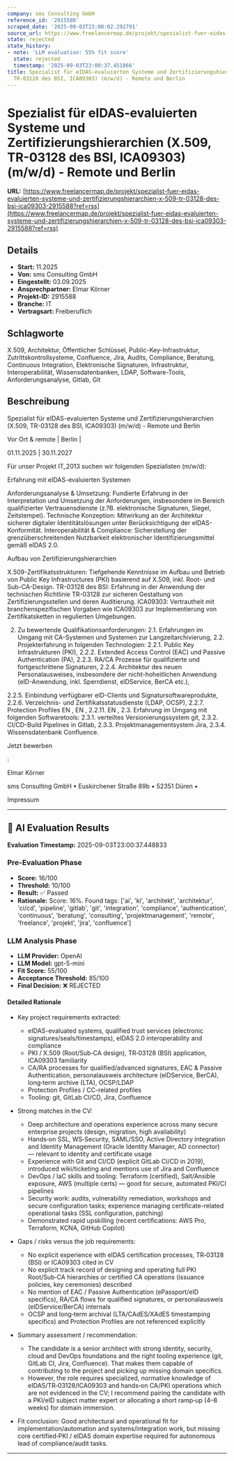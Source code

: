 ```yaml
---
company: sms Consulting GmbH
reference_id: '2915588'
scraped_date: '2025-09-03T23:00:02.292791'
source_url: https://www.freelancermap.de/projekt/spezialist-fuer-eidas-evaluierten-systeme-und-zertifizierungshierarchien-x-509-tr-03128-des-bsi-ica09303-2915588?ref=rss
state: rejected
state_history:
- note: 'LLM evaluation: 55% fit score'
  state: rejected
  timestamp: '2025-09-03T23:00:37.451866'
title: Spezialist für eIDAS-evaluierten Systeme und Zertifizierungshierarchien (X.509,
  TR-03128 des BSI, ICA09303) (m/w/d) - Remote und Berlin
---
```



# Spezialist für eIDAS-evaluierten Systeme und Zertifizierungshierarchien (X.509, TR-03128 des BSI, ICA09303) (m/w/d) - Remote und Berlin
**URL:** [https://www.freelancermap.de/projekt/spezialist-fuer-eidas-evaluierten-systeme-und-zertifizierungshierarchien-x-509-tr-03128-des-bsi-ica09303-2915588?ref=rss](https://www.freelancermap.de/projekt/spezialist-fuer-eidas-evaluierten-systeme-und-zertifizierungshierarchien-x-509-tr-03128-des-bsi-ica09303-2915588?ref=rss)
## Details
- **Start:** 11.2025
- **Von:** sms Consulting GmbH
- **Eingestellt:** 03.09.2025
- **Ansprechpartner:** Elmar Körner
- **Projekt-ID:** 2915588
- **Branche:** IT
- **Vertragsart:** Freiberuflich

## Schlagworte
X.509, Architektur, Öffentlicher Schlüssel, Public-Key-Infrastruktur, Zutrittskontrollsysteme, Confluence, Jira, Audits, Compliance, Beratung, Continuous Integration, Elektronische Signaturen, Infrastruktur, Interoperabilität, Wissensdatenbanken, LDAP, Software-Tools, Anforderungsanalyse, Gitlab, Git

## Beschreibung
Spezialist für eIDAS-evaluierten Systeme und Zertifizierungshierarchien (X.509, TR-03128 des BSI, ICA09303) (m/w/d) - Remote und Berlin

Vor Ort & remote | Berlin
|

01.11.2025 | 30.11.2027

Für unser Projekt IT_2013 suchen wir folgenden Spezialisten (m/w/d):

Erfahrung mit eIDAS-evaluierten Systemen

Anforderungsanalyse & Umsetzung: Fundierte Erfahrung in der Interpretation und Umsetzung der Anforderungen, insbesondere im Bereich qualifizierter Vertrauensdienste (z.?B. elektronische Signaturen, Siegel, Zeitstempel).
Technische Konzeption: Mitwirkung an der Architektur sicherer digitaler Identitätslösungen unter Berücksichtigung der eIDAS-Konformität.
Interoperabilität & Compliance: Sicherstellung der grenzüberschreitenden Nutzbarkeit elektronischer Identifizierungsmittel gemäß eIDAS 2.0.

Aufbau von Zertifizierungshierarchien

X.509-Zertifikatsstrukturen: Tiefgehende Kenntnisse im Aufbau und Betrieb von Public Key Infrastructures (PKI) basierend auf X.509, inkl. Root- und Sub-CA-Design.
TR-03128 des BSI: Erfahrung in der Anwendung der technischen Richtlinie TR-03128 zur sicheren Gestaltung von Zertifizierungsstellen und deren Auditierung.
ICA09303: Vertrautheit mit branchenspezifischen Vorgaben wie ICA09303 zur Implementierung von Zertifikatsketten in regulierten Umgebungen.

2) Zu bewertende Qualifikationsanforderungen:
2.1. Erfahrungen im Umgang mit CA-Systemen und Systemen zur Langzeitarchivierung,
2.2. Projekterfahrung in folgenden Technologien:
2.2.1. Public Key Infrastrukturen (PKI),
2.2.2. Extended Access Control (EAC) und Passive Authentication (PA),
2.2.3. RA/CA Prozesse für qualifizierte und fortgeschrittene Signaturen,
2.2.4. Architektur des neuen Personalausweises, insbesondere der nicht-hoheitlichen Anwendung (elD-Anwendung, inkl. Sperrdienst, elDService, BerCA etc.),

2.2.5. Einbindung verfügbarer eID-Clients und Signatursoftwareprodukte,
2.2.6. Verzeichnis- und Zertifikatsstatusdienste (LDAP, OCSP),
2.2.7. Protection Profiles EN , EN , 2.2.11. EN ,
2.3. Erfahrung im Umgang mit folgenden Softwaretools:
2.3.1. verteiltes Versionierungssystem git,
2.3.2. CI/CD-Build Pipelines in Gitlab,
2.3.3. Projektmanagementsystem Jira,
2.3.4. Wissensdatenbank Confluence.

Jetzt bewerben

:

Elmar Körner

sms Consulting GmbH • Euskirchener Straße 89b • 52351 Düren •

Impressum

---

## 🤖 AI Evaluation Results

**Evaluation Timestamp:** 2025-09-03T23:00:37.448833

### Pre-Evaluation Phase
- **Score:** 16/100
- **Threshold:** 10/100
- **Result:** ✅ Passed
- **Rationale:** Score: 16%. Found tags: ['ai', 'ki', 'architekt', 'architektur', 'ci/cd', 'pipeline', 'gitlab', 'git', 'integration', 'compliance', 'authentication', 'continuous', 'beratung', 'consulting', 'projektmanagement', 'remote', 'freelance', 'projekt', 'jira', 'confluence']

### LLM Analysis Phase
- **LLM Provider:** OpenAI
- **LLM Model:** gpt-5-mini
- **Fit Score:** 55/100
- **Acceptance Threshold:** 85/100
- **Final Decision:** ❌ REJECTED

#### Detailed Rationale
- Key project requirements extracted:
  - eIDAS-evaluated systems, qualified trust services (electronic signatures/seals/timestamps), eIDAS 2.0 interoperability and compliance
  - PKI / X.509 (Root/Sub‑CA design), TR‑03128 (BSI) application, ICA09303 familiarity
  - CA/RA processes for qualified/advanced signatures, EAC & Passive Authentication, personalausweis architecture (elDService, BerCA), long‑term archive (LTA), OCSP/LDAP
  - Protection Profiles / CC-related profiles
  - Tooling: git, GitLab CI/CD, Jira, Confluence

- Strong matches in the CV:
  - Deep architecture and operations experience across many secure enterprise projects (design, migration, high availability)
  - Hands‑on SSL, WS‑Security, SAML/SSO, Active Directory integration and Identity Management (Oracle Identity Manager, AD connector) — relevant to identity and certificate usage
  - Experience with Git and CI/CD (explicit GitLab CI/CD in 2019), introduced wiki/ticketing and mentions use of Jira and Confluence
  - DevOps / IaC skills and tooling: Terraform (certified), Salt/Ansible exposure, AWS (multiple certs) — good for secure, automated PKI/CI pipelines
  - Security work: audits, vulnerability remediation, workshops and secure configuration tasks; experience managing certificate-related operational tasks (SSL configuration, patching)
  - Demonstrated rapid upskilling (recent certifications: AWS Pro, Terraform, KCNA, GitHub Copilot)

- Gaps / risks versus the job requirements:
  - No explicit experience with eIDAS certification processes, TR‑03128 (BSI) or ICA09303 cited in CV
  - No explicit track record of designing and operating full PKI Root/Sub‑CA hierarchies or certified CA operations (issuance policies, key ceremonies) described
  - No mention of EAC / Passive Authentication (ePassport/eID specifics), RA/CA flows for qualified signatures, or personalausweis (elDService/BerCA) internals
  - OCSP and long‑term archival (LTA/CAdES/XAdES timestamping specifics) and Protection Profiles are not referenced explicitly

- Summary assessment / recommendation:
  - The candidate is a senior architect with strong identity, security, cloud and DevOps foundations and the right tooling experience (git, GitLab CI, Jira, Confluence). That makes them capable of contributing to the project and picking up missing domain specifics.
  - However, the role requires specialized, normative knowledge of eIDAS/TR‑03128/ICA09303 and hands‑on CA/PKI operations which are not evidenced in the CV; I recommend pairing the candidate with a PKI/eID subject matter expert or allocating a short ramp‑up (4–8 weeks) for domain immersion.

- Fit conclusion: Good architectural and operational fit for implementation/automation and systems/integration work, but missing core certified‑PKI / eIDAS domain expertise required for autonomous lead of compliance/audit tasks.

---
